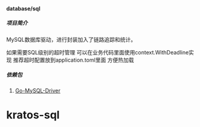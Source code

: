 #### database/sql

##### 项目简介
MySQL数据库驱动，进行封装加入了链路追踪和统计。

如果需要SQL级别的超时管理 可以在业务代码里面使用context.WithDeadline实现 推荐超时配置放到application.toml里面 方便热加载

##### 依赖包
1. [Go-MySQL-Driver](https://github.com/go-sql-driver/mysql)
# kratos-sql
